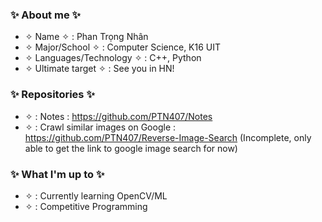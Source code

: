 ### ✨ About me ✨  

+ ✧ Name ✧ : Phan Trọng Nhân
+ ✧ Major/School ✧ : Computer Science, K16 UIT  
+ ✧ Languages/Technology ✧ : C++, Python 
+ ✧ Ultimate target ✧ : See you in HN!

### ✨ Repositories ✨  

+ ✧ : Notes : https://github.com/PTN407/Notes
+ ✧ : Crawl similar images on Google : https://github.com/PTN407/Reverse-Image-Search (Incomplete, only able to get the link to google image search for now)

### ✨ What I'm up to ✨ 
  
+ ✧ : Currently learning OpenCV/ML
+ ✧ : Competitive Programming

